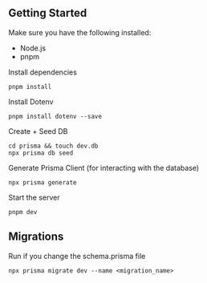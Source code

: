 ## Getting Started

Make sure you have the following installed:

- Node.js
- pnpm

Install dependencies

```
pnpm install
```

Install Dotenv

```
pnpm install dotenv --save
```

Create + Seed DB

```
cd prisma && touch dev.db
npx prisma db seed
```

Generate Prisma Client (for interacting with the database)

```
npx prisma generate
```

Start the server

```
pnpm dev
```

## Migrations

Run if you change the schema.prisma file

```
npx prisma migrate dev --name <migration_name>
```
